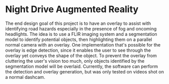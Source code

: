 # Night Drive Augmented Reality

The end design goal of this project is to have an overlay to assist with identifying road hazards especially in the presence of fog and oncoming headlights. The idea is to use a FLIR imaging system and a segmentation model to identify potential objects, then highlighting them on a parallel normal camera with an overlay. One implementation that's possible for the overlay is edge detection, since it enables the user to see through the overlay yet conveys the shape of the object. To prevent the overlay from cluttering the user's vision too much, only objects identified by the segmentation model will be overlaid. Currently, the software can perform the detection and overlay generation, but was only tested on videos shot on a normal dashcam. 
